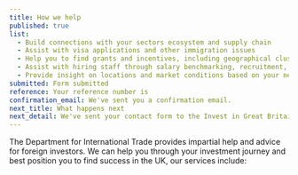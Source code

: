 ```yaml
---
title: How we help
published: true
list: 
  - Build connections with your sectors ecosystem and supply chain
  - Assist with visa applications and other immigration issues
  - Help you to find grants and incentives, including geographical clusters
  - Assist with hiring staff through salary benchmarking, recruitment, retention and training
  - Provide insight on locations and market conditions based on your needs
submitted: Form submitted
reference: Your reference number is
confirmation_email: We've sent you a confirmation email.
next_title: What happens next
next_detail: We've sent your contact form to the Invest in Great Britain agents. They will be in touch soon.
---
```

The Department for International Trade provides impartial help and advice for foreign investors. We can help you through your investment journey and best position you to find success in the UK, our services include:
